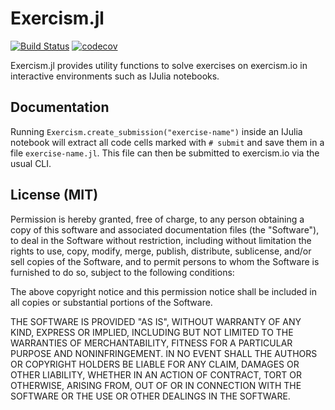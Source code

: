 # Exercism.jl
[![Build Status](https://travis-ci.org/exercism/Exercism.jl.svg?branch=master)](https://travis-ci.org/exercism/Exercism.jl)
[![codecov](https://codecov.io/gh/exercism/Exercism.jl/branch/master/graph/badge.svg)](https://codecov.io/gh/exercism/Exercism.jl)

Exercism.jl provides utility functions to solve exercises on exercism.io in interactive environments such as IJulia notebooks.

## Documentation
Running `Exercism.create_submission("exercise-name")` inside an IJulia notebook will extract all code cells marked with `# submit` and save them in a file `exercise-name.jl`. This file can then be submitted to exercism.io via the usual CLI.

## License (MIT)

Permission is hereby granted, free of charge, to any person obtaining a copy
of this software and associated documentation files (the "Software"), to deal
in the Software without restriction, including without limitation the rights
to use, copy, modify, merge, publish, distribute, sublicense, and/or sell
copies of the Software, and to permit persons to whom the Software is
furnished to do so, subject to the following conditions:

The above copyright notice and this permission notice shall be included in all
copies or substantial portions of the Software.

THE SOFTWARE IS PROVIDED "AS IS", WITHOUT WARRANTY OF ANY KIND, EXPRESS OR
IMPLIED, INCLUDING BUT NOT LIMITED TO THE WARRANTIES OF MERCHANTABILITY,
FITNESS FOR A PARTICULAR PURPOSE AND NONINFRINGEMENT. IN NO EVENT SHALL THE
AUTHORS OR COPYRIGHT HOLDERS BE LIABLE FOR ANY CLAIM, DAMAGES OR OTHER
LIABILITY, WHETHER IN AN ACTION OF CONTRACT, TORT OR OTHERWISE, ARISING FROM,
OUT OF OR IN CONNECTION WITH THE SOFTWARE OR THE USE OR OTHER DEALINGS IN THE
SOFTWARE.
